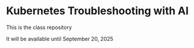 # Kubernetes Troubleshooting with AI

This is the class repository

It will be available until September 20, 2025
